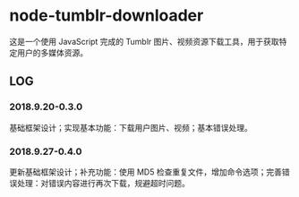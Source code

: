 # node-tumblr-downloader

这是一个使用 JavaScript 完成的 Tumblr 图片、视频资源下载工具，用于获取特定用户的多媒体资源。

## LOG

### 2018.9.20-0.3.0

基础框架设计；实现基本功能：下载用户图片、视频；基本错误处理。

### 2018.9.27-0.4.0

更新基础框架设计；补充功能：使用 MD5 检查重复文件，增加命令选项；完善错误处理：对错误内容进行再次下载，规避超时问题。